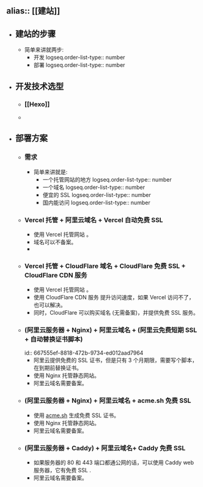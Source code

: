 alias::  [[建站]]
---

- ## 建站的步骤
	- 简单来讲就两步:
		- 开发
		  logseq.order-list-type:: number
		- 部署
		  logseq.order-list-type:: number
- ## 开发技术选型
	- ### [[Hexo]]
	-
- ## 部署方案
	- ### 需求
		- 简单来讲就是:
			- 一个托管网站的地方
			  logseq.order-list-type:: number
			- 一个域名
			  logseq.order-list-type:: number
			- 便宜的 SSL
			  logseq.order-list-type:: number
			- 国内能访问
			  logseq.order-list-type:: number
	- ### Vercel 托管 + 阿里云域名 + Vercel 自动免费 SSL
		- 使用 Vercel 托管网站 。
		- 域名可以不备案。
		-
	- ### Vercel 托管 + CloudFlare 域名 + CloudFlare 免费 SSL + CloudFlare CDN 服务
		- 使用 Vercel 托管网站 。
		- 使用 CloudFlare CDN 服务 提升访问速度，如果 Vercel 访问不了，也可以解决。
		- 同时，CloudFlare 可以购买域名 (无需备案)，并提供免费 SSL 服务。
	- ### (阿里云服务器 + Nginx) + 阿里云域名 + (阿里云免费短期 SSL + 自动替换证书脚本)
	  id:: 667555ef-8818-472b-9734-ed012aad7964
		- 阿里云提供免费的 SSL 证书，但是只有 3 个月期限，需要写个脚本，在到期前替换证书。
		- 使用 Nginx 托管静态网站。
		- 阿里云域名需要备案。
	- ### (阿里云服务器 + Nginx) + 阿里云域名 + acme.sh 免费 SSL
		- 使用 [acme.sh](https://github.com/acmesh-official/acme.sh) 生成免费 SSL 证书。
		- 使用 Nginx 托管静态网站。
		- 阿里云域名需要备案。
	- ### (阿里云服务器 + Caddy) + 阿里云域名+ Caddy 免费 SSL
		- 如果服务器的 80 和 443 端口都通公网的话，可以使用 Caddy web 服务器，它有免费 SSL .
		- 阿里云域名需要备案。